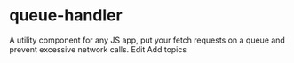 # queue-handler
A utility component for any JS app, put your fetch requests on a queue and prevent excessive network calls. Edit Add topics
